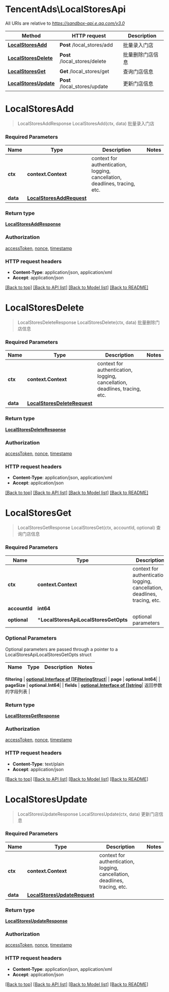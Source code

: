 # TencentAds\LocalStoresApi

All URIs are relative to *https://sandbox-api.e.qq.com/v3.0*

Method | HTTP request | Description
------------- | ------------- | -------------
[**LocalStoresAdd**](LocalStoresApi.md#LocalStoresAdd) | **Post** /local_stores/add | 批量录入门店
[**LocalStoresDelete**](LocalStoresApi.md#LocalStoresDelete) | **Post** /local_stores/delete | 批量删除门店信息
[**LocalStoresGet**](LocalStoresApi.md#LocalStoresGet) | **Get** /local_stores/get | 查询门店信息
[**LocalStoresUpdate**](LocalStoresApi.md#LocalStoresUpdate) | **Post** /local_stores/update | 更新门店信息


# **LocalStoresAdd**
> LocalStoresAddResponse LocalStoresAdd(ctx, data)
批量录入门店

### Required Parameters

Name | Type | Description  | Notes
------------- | ------------- | ------------- | -------------
 **ctx** | **context.Context** | context for authentication, logging, cancellation, deadlines, tracing, etc.
  **data** | [**LocalStoresAddRequest**](LocalStoresAddRequest.md)|  | 

### Return type

[**LocalStoresAddResponse**](LocalStoresAddResponse.md)

### Authorization

[accessToken](../README.md#accessToken), [nonce](../README.md#nonce), [timestamp](../README.md#timestamp)

### HTTP request headers

 - **Content-Type**: application/json, application/xml
 - **Accept**: application/json

[[Back to top]](#) [[Back to API list]](../README.md#documentation-for-api-endpoints) [[Back to Model list]](../README.md#documentation-for-models) [[Back to README]](../README.md)

# **LocalStoresDelete**
> LocalStoresDeleteResponse LocalStoresDelete(ctx, data)
批量删除门店信息

### Required Parameters

Name | Type | Description  | Notes
------------- | ------------- | ------------- | -------------
 **ctx** | **context.Context** | context for authentication, logging, cancellation, deadlines, tracing, etc.
  **data** | [**LocalStoresDeleteRequest**](LocalStoresDeleteRequest.md)|  | 

### Return type

[**LocalStoresDeleteResponse**](LocalStoresDeleteResponse.md)

### Authorization

[accessToken](../README.md#accessToken), [nonce](../README.md#nonce), [timestamp](../README.md#timestamp)

### HTTP request headers

 - **Content-Type**: application/json, application/xml
 - **Accept**: application/json

[[Back to top]](#) [[Back to API list]](../README.md#documentation-for-api-endpoints) [[Back to Model list]](../README.md#documentation-for-models) [[Back to README]](../README.md)

# **LocalStoresGet**
> LocalStoresGetResponse LocalStoresGet(ctx, accountId, optional)
查询门店信息

### Required Parameters

Name | Type | Description  | Notes
------------- | ------------- | ------------- | -------------
 **ctx** | **context.Context** | context for authentication, logging, cancellation, deadlines, tracing, etc.
  **accountId** | **int64**|  | 
 **optional** | ***LocalStoresApiLocalStoresGetOpts** | optional parameters | nil if no parameters

### Optional Parameters
Optional parameters are passed through a pointer to a LocalStoresApiLocalStoresGetOpts struct

Name | Type | Description  | Notes
------------- | ------------- | ------------- | -------------

 **filtering** | [**optional.Interface of []FilteringStruct**](FilteringStruct.md)|  | 
 **page** | **optional.Int64**|  | 
 **pageSize** | **optional.Int64**|  | 
 **fields** | [**optional.Interface of []string**](string.md)| 返回参数的字段列表 | 

### Return type

[**LocalStoresGetResponse**](LocalStoresGetResponse.md)

### Authorization

[accessToken](../README.md#accessToken), [nonce](../README.md#nonce), [timestamp](../README.md#timestamp)

### HTTP request headers

 - **Content-Type**: text/plain
 - **Accept**: application/json

[[Back to top]](#) [[Back to API list]](../README.md#documentation-for-api-endpoints) [[Back to Model list]](../README.md#documentation-for-models) [[Back to README]](../README.md)

# **LocalStoresUpdate**
> LocalStoresUpdateResponse LocalStoresUpdate(ctx, data)
更新门店信息

### Required Parameters

Name | Type | Description  | Notes
------------- | ------------- | ------------- | -------------
 **ctx** | **context.Context** | context for authentication, logging, cancellation, deadlines, tracing, etc.
  **data** | [**LocalStoresUpdateRequest**](LocalStoresUpdateRequest.md)|  | 

### Return type

[**LocalStoresUpdateResponse**](LocalStoresUpdateResponse.md)

### Authorization

[accessToken](../README.md#accessToken), [nonce](../README.md#nonce), [timestamp](../README.md#timestamp)

### HTTP request headers

 - **Content-Type**: application/json, application/xml
 - **Accept**: application/json

[[Back to top]](#) [[Back to API list]](../README.md#documentation-for-api-endpoints) [[Back to Model list]](../README.md#documentation-for-models) [[Back to README]](../README.md)

